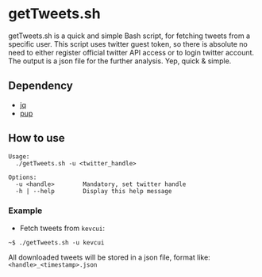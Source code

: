 getTweets.sh
============

getTweets.sh is a quick and simple Bash script, for fetching tweets from a specific user. This script uses twitter guest token, so there is absolute no need to either register official twitter API access or to login twitter account. The output is a json file for the further analysis. Yep, quick & simple.

## Dependency

- [jq](https://stedolan.github.io/jq/)
- [pup](https://github.com/EricChiang/pup)

## How to use

```
Usage:
  ./getTweets.sh -u <twitter_handle>

Options:
  -u <handle>        Mandatory, set twitter handle
  -h | --help        Display this help message
```

### Example

- Fetch tweets from `kevcui`:

```
~$ ./getTweets.sh -u kevcui
```

All downloaded tweets will be stored in a json file, format like: `<handle>_<timestamp>.json`
